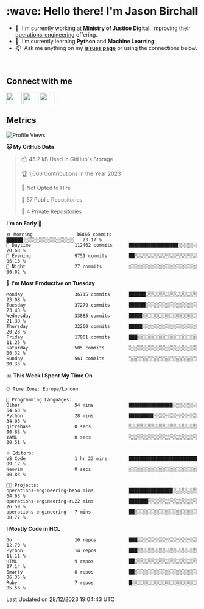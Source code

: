 <h1 align="left" id="jason-title">:wave: Hello there! I'm Jason Birchall</h1>

- :office: &nbsp;I'm currently working at **Ministry of Justice Digital**, improving their [operations-engineering](https://github.com/ministryofjustice/operations-engineering) offering.
- :seedling: &nbsp;I’m currently learning **Python** and **Machine Learning**.
- :mailbox: &nbsp;Ask me anything on my **[issues page]** or using the connections below.


<br>

<h2>Connect with me</h2>
<p>
<a href="https://twitter.com/jsonBirchall" target="blank"><img align="center" src="https://cdn.jsdelivr.net/npm/simple-icons@3.0.1/icons/twitter.svg" alt="" height="30" width="40" /></a>
<a href="https://keybase.io/json0" target="blank"><img align="center" src="https://cdn.jsdelivr.net/npm/simple-icons@3.0.1/icons/keybase.svg" alt="" height="30" width="40" /></a>
<a href="https://www.reddit.com/user/kakorate" target="blank"><img align="center" src="https://cdn.jsdelivr.net/npm/simple-icons@3.0.1/icons/reddit.svg" alt="" height="30" width="40" /></a>
</p>

<h2>Metrics</h2>

<!--START_SECTION:waka-->
![Profile Views](http://img.shields.io/badge/Profile%20Views-41-blue)

**🐱 My GitHub Data** 

> 📦 45.2 kB Used in GitHub's Storage 
 > 
> 🏆 1,666 Contributions in the Year 2023
 > 
> 🚫 Not Opted to Hire
 > 
> 📜 57 Public Repositories 
 > 
> 🔑 4 Private Repositories 
 > 
**I'm an Early 🐤** 

```text
🌞 Morning                36866 commits       ██████░░░░░░░░░░░░░░░░░░░   23.17 % 
🌆 Daytime                112462 commits      ██████████████████░░░░░░░   70.68 % 
🌃 Evening                9751 commits        ██░░░░░░░░░░░░░░░░░░░░░░░   06.13 % 
🌙 Night                  27 commits          ░░░░░░░░░░░░░░░░░░░░░░░░░   00.02 % 
```
📅 **I'm Most Productive on Tuesday** 

```text
Monday                   36715 commits       ██████░░░░░░░░░░░░░░░░░░░   23.08 % 
Tuesday                  37279 commits       ██████░░░░░░░░░░░░░░░░░░░   23.43 % 
Wednesday                33885 commits       █████░░░░░░░░░░░░░░░░░░░░   21.30 % 
Thursday                 32260 commits       █████░░░░░░░░░░░░░░░░░░░░   20.28 % 
Friday                   17901 commits       ███░░░░░░░░░░░░░░░░░░░░░░   11.25 % 
Saturday                 505 commits         ░░░░░░░░░░░░░░░░░░░░░░░░░   00.32 % 
Sunday                   561 commits         ░░░░░░░░░░░░░░░░░░░░░░░░░   00.35 % 
```


📊 **This Week I Spent My Time On** 

```text
🕑︎ Time Zone: Europe/London

💬 Programming Languages: 
Other                    54 mins             ████████████████░░░░░░░░░   64.63 % 
Python                   28 mins             █████████░░░░░░░░░░░░░░░░   34.03 % 
gitrebase                0 secs              ░░░░░░░░░░░░░░░░░░░░░░░░░   00.83 % 
YAML                     0 secs              ░░░░░░░░░░░░░░░░░░░░░░░░░   00.51 % 

🔥 Editors: 
VS Code                  1 hr 23 mins        █████████████████████████   99.17 % 
Neovim                   0 secs              ░░░░░░░░░░░░░░░░░░░░░░░░░   00.83 % 

🐱‍💻 Projects: 
operations-engineering-be54 mins             ████████████████░░░░░░░░░   64.63 % 
operations-engineering-ru22 mins             ███████░░░░░░░░░░░░░░░░░░   26.59 % 
operations-engineering   7 mins              ██░░░░░░░░░░░░░░░░░░░░░░░   08.77 % 
```

**I Mostly Code in HCL** 

```text
Go                       16 repos            ███░░░░░░░░░░░░░░░░░░░░░░   12.70 % 
Python                   14 repos            ███░░░░░░░░░░░░░░░░░░░░░░   11.11 % 
HTML                     9 repos             ██░░░░░░░░░░░░░░░░░░░░░░░   07.14 % 
Smarty                   8 repos             ██░░░░░░░░░░░░░░░░░░░░░░░   06.35 % 
Ruby                     7 repos             █░░░░░░░░░░░░░░░░░░░░░░░░   05.56 % 
```




 Last Updated on 28/12/2023 19:04:43 UTC
<!--END_SECTION:waka-->

<!-- links -->

[issues page]: https://github.com/jasonBirchall/jasonBirchall/issues "jasonBirchall/issues"
